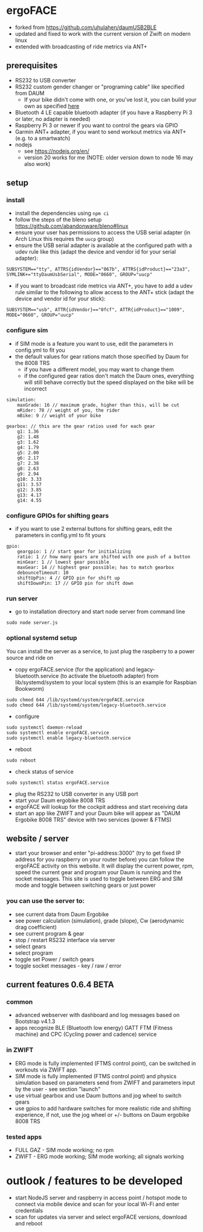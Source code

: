# ergoFACE
* forked from https://github.com/uhulahen/daumUSB2BLE
* updated and fixed to work with the current version of Zwift on modern linux
* extended with broadcasting of ride metrics via ANT+

## prerequisites
* RS232 to USB converter
* RS232 custom gender changer or "programing cable" like specified from DAUM
  * If your bike didn't come with one, or you've lost it, you can build your own as specified [here](https://bikeboard.at/forum/topic/1564-schnittstellenkabel-rs-232-an-pc/#comment-2424750)
* Bluetooth 4 LE capable bluetooth adapter (if you have a Raspberry Pi 3 or later, no adapter is needed)
* Raspberry Pi 3 or newer if you want to control the gears via GPIO
* Garmin ANT+ adapter, if you want to send workout metrics via ANT+ (e.g. to a smartwatch)
* nodejs
  * see https://nodejs.org/en/
  * version 20 works for me (NOTE: older version down to node 16 may also work)


## setup

### install
* install the dependencies using `npm ci`
* follow the steps of the bleno setup https://github.com/abandonware/bleno#linux
* ensure your user has permissions to access the USB serial adapter (in Arch Linux this requires the `uucp` group)
* ensure the USB serial adapter is available at the configured path with a udev rule like this (adapt the device and vendor id for your serial adapter):
```
SUBSYSTEM=="tty", ATTRS{idVendor}=="067b", ATTRS{idProduct}=="23a3", SYMLINK+="ttyDaumUsbSerial", MODE="0660", GROUP="uucp"
```
* if you want to broadcast ride metrics via ANT+, you have to add a udev rule similar to the following to allow access to the ANT+ stick (adapt the device and vendor id for your stick):
```
SUBSYSTEM=="usb", ATTR{idVendor}=="0fcf", ATTR{idProduct}=="1009", MODE="0660", GROUP="uucp"
```

### configure sim
* if SIM mode is a feature you want to use, edit the parameters in config.yml to fit you
* the default values for gear rations match those specified by Daum for the 8008 TRS
  * if you have a different model, you may want to change them
  * if the configured gear ratios don't match the Daum ones, everything will still behave correctly but the speed displayed on the bike will be incorrect
```
simulation:
    maxGrade: 16 // maximum grade, higher than this, will be cut
    mRider: 78 // weight of you, the rider
    mBike: 9 // weight of your bike

gearbox: // this are the gear ratios used for each gear
    g1: 1.36
    g2: 1.48
    g3: 1.62
    g4: 1.79
    g5: 2.00
    g6: 2.17
    g7: 2.38
    g8: 2.63
    g9: 2.94
    g10: 3.33
    g11: 3.57
    g12: 3.85
    g13: 4.17
    g14: 4.55
```

### configure GPIOs for shifting gears
* if you want to use 2 external buttons for shifting gears, edit the parameters in config.yml to fit yours
```
gpio:
    geargpio: 1 // start gear for initializing
    ratio: 1 // how many gears are shifted with one push of a button
    minGear: 1 // lowest gear possible
    maxGear: 14 // highest gear possible; has to match gearbox
    debounceTimeout: 10
    shiftUpPin: 4 // GPIO pin for shift up
    shiftDownPin: 17 // GPIO pin for shift down
```

### run server
* go to installation directory and start node server from command line
```shell
sudo node server.js
```

### optional systemd setup
You can install the server as a service, to just plug the raspberry to a power source and ride on

* copy ergoFACE.service (for the application) and legacy-bluetooth.service (to activate the bluetooth adapter) from lib/systemd/system to your local system (this is an example for Raspbian Bookworm)
```shell
sudo chmod 644 /lib/systemd/system/ergoFACE.service
sudo chmod 644 /lib/systemd/system/legacy-bluetooth.service
```
* configure
```shell
sudo systemctl daemon-reload
sudo systemctl enable ergoFACE.service
sudo systemctl enable legacy-bluetooth.service
```
* reboot
```shell
sudo reboot
```
* check status of service
```shell
sudo systemctl status ergoFACE.service
```

* plug the RS232 to USB converter in any USB port
* start your Daum ergobike 8008 TRS
* ergoFACE will lookup for the cockpit address and start receiving data
* start an app like ZWIFT and your Daum bike will appear as "DAUM Ergobike 8008 TRS" device with two services (power & FTMS)

## website / server
* start your browser and enter "pi-address:3000" (try to get fixed IP address for you raspberry on your router before)
you can follow the ergoFACE activity on this website.
It will display the current power, rpm, speed
the current gear and program your Daum is running and the socket messages.
This site is used to toggle between ERG and SIM mode and toggle between switching gears or just power
### you can use the server to:
* see current data from Daum Ergobike
* see power calculation (simulation), grade (slope), Cw (aerodynamic drag coefficient)
* see current program & gear
* stop / restart RS232 interface via server
* select gears
* select program
* toggle set Power / switch gears
* toggle socket messages - key / raw / error

## current features 0.6.4 BETA
### common
* advanced webserver with dashboard and log messages based on Bootstrap v4.1.3
* apps recognize BLE (Bluetooth low energy) GATT FTM (Fitness machine) and CPC (Cycling power and cadence) service
### in ZWIFT
* ERG mode is fully implemented (FTMS control point), can be switched in workouts via ZWIFT app.
* SIM mode is fully implemented (FTMS control point) and physics simulation based on parameters send from ZWIFT and parameters input by the user - see section "launch"
* use virtual gearbox and use Daum buttons and jog wheel to switch gears
* use gpios to add hardware switches for more realistic ride and shifting experience, if not, use the jog wheel or +/- buttons on Daum ergobike 8008 TRS

### tested apps
* FULL GAZ - SIM mode working; no rpm
* ZWIFT - ERG mode working; SIM mode working; all signals working

# outlook / features to be developed
* start NodeJS server and raspberry in access point / hotspot mode to connect via mobile device and scan for your local Wi-Fi and enter credentials
* scan for updates via server and select ergoFACE versions, download and reboot
